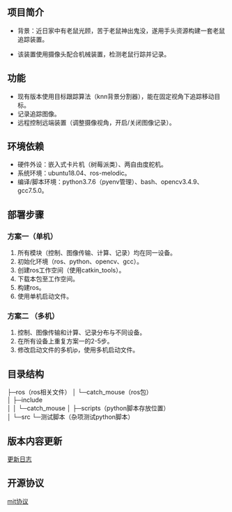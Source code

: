 ## 项目简介
- 背景：近日家中有老鼠光顾，苦于老鼠神出鬼没，遂用手头资源构建一套老鼠追踪装置。

- 该装置使用摄像头配合机械装置，检测老鼠行踪并记录。

## 功能
- 现有版本使用目标跟踪算法（knn背景分割器），能在固定视角下追踪移动目标。
- 记录追踪图像。
- 远程控制远端装置（调整摄像视角，开启/关闭图像记录）。

## 环境依赖
- 硬件外设：嵌入式卡片机（树莓派类）、两自由度舵机。
- 系统环境：ubuntu18.04、ros-melodic。
- 编译/脚本环境：python3.7.6（pyenv管理）、bash、opencv3.4.9、gcc7.5.0。

## 部署步骤  
### 方案一（单机）
1. 所有模块（控制、图像传输、计算、记录）均在同一设备。  
2. 初始化环境（ros、python、opencv、gcc）。
3. 创建ros工作空间（使用catkin_tools）。
4. 下载本包至工作空间。
5. 构建ros。
6. 使用单机启动文件。

### 方案二 （多机）

1. 控制、图像传输和计算、记录分布与不同设备。
2. 在所有设备上重复方案一的2-5步。
3. 修改启动文件的多机ip，使用多机启动文件。

## 目录结构

├─ros（ros相关文件）
│  └─catch_mouse（ros包）       
│      ├─include       
│      │  └─catch_mouse
│      ├─scripts（python脚本存放位置）       
│      └─src
└─测试脚本（杂项测试python脚本）

## 版本内容更新

[更新日志](./更新日志.md)

## 开源协议

[mit协议](./LICENSE.md)